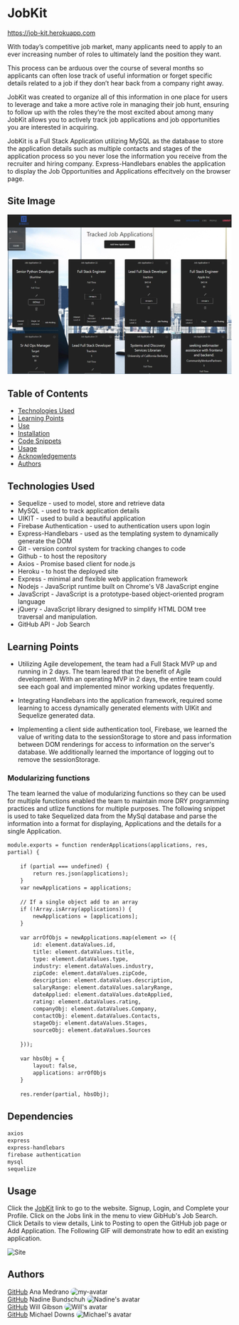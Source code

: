 # JobKit
https://job-kit.herokuapp.com

With today’s competitive job market, many applicants need to apply to an ever increasing number of roles to ultimately land the position they want.   

This process can be arduous over the course of several months so applicants can often lose track of useful information or forget specific details related to a job if they don’t hear back from a company right away.   

JobKit was created to organize all of this information in one place for users to leverage and take a more active role in managing their job hunt, ensuring to follow up with the roles they’re the most excited about among many
JobKit allows you to actively track job applications and job opportunities you are interested in acquiring.

JobKit is a Full Stack Application utilizing MySQL as the database to store the application details such as multiple contacts and stages of the application process so you never lose the information you receive from the recruiter and hiring company.  Express-Handlebars enables the application to display the Job Opportunities and Applications effecitvely on the browser page.

## Site Image
![site](public/assets/images/screenshots/applications-tracked.jpg)

## Table of Contents

- [Technologies Used](#Technologies-Used)
- [Learning Points](#Learning-Points)
- [Use](#Use)
- [Installation](#Installation)
- [Code Snippets](#Code-Snippets)
- [Usage](#Usage)
- [Acknowledgements](#Acknoledgements)
- [Authors](#Authors)

## Technologies Used
- Sequelize - used to model, store and retrieve data
- MySQL - used to track application details
- UIKIT - used to build a beautiful application
- Firebase Authentication - used to authentication users upon login
- Express-Handlebars - used as the templating system to dynamically generate the DOM
- Git - version control system for tracking changes to code
- Github - to host the repository
- Axios - Promise based client for node.js
- Heroku - to host the deployed site
- Express - minimal and flexible web application framework
- Nodejs - JavaScript runtime built on Chrome's V8 JavaScript engine
- JavaScript - JavaScript is a prototype-based object-oriented program language 
- jQuery - JavaScript library designed to simplify HTML DOM tree traversal and manipulation.
- GitHub API - Job Search

## Learning Points
- Utilizing Agile developement, the team had a Full Stack MVP up and running in 2 days.  The team leared that the benefit of Agile development.  With an operating MVP in 2 days, the entire team could see each goal and implemented minor working updates frequently.

- Integrating Handlebars into the application framework, required some learning to access dynamically generated elements with UIKit and Sequelize generated data.

- Implementing a client side authentication tool, Firebase, we learned the value of writing data to the sessionStorage to store and pass information between DOM renderings for access to information on the server's database.  We additionally learned the importance of logging out to remove the sessionStorage.

### Modularizing functions
The team learned the value of modularizing functions so they can be used for multiple functions enabled the team to maintain more DRY programming practices and utlize functions for multiple purposes.  The following snippet is used to take Sequelized data from the MySql database and parse the information into a format for displaying, Applications and the details for a single Application.

```
module.exports = function renderApplications(applications, res, partial) {
    
    if (partial === undefined) {
        return res.json(applications);
    }
    var newApplications = applications;

    // If a single object add to an array
    if (!Array.isArray(applications)) {
        newApplications = [applications];
    }

    var arrOfObjs = newApplications.map(element => ({
        id: element.dataValues.id,
        title: element.dataValues.title,
        type: element.dataValues.type,
        industry: element.dataValues.industry,
        zipCode: element.dataValues.zipCode,
        description: element.dataValues.description,
        salaryRange: element.dataValues.salaryRange,
        dateApplied: element.dataValues.dateApplied,
        rating: element.dataValues.rating,
        companyObj: element.dataValues.Company,
        contactObj: element.dataValues.Contacts,
        stageObj: element.dataValues.Stages,
        sourceObj: element.dataValues.Sources

    }));

    var hbsObj = {
        layout: false,
        applications: arrOfObjs
    }

    res.render(partial, hbsObj);
```

## Dependencies
```
axios
express
express-handlebars
firebase authentication
mysql
sequelize
```
## Usage
Click the [JobKit](https://job-kit.herokuapp.com) link to go to the website.
Signup, Login, and Complete your Profile.
Click on the Jobs link in the menu to view GibHub's Job Search. Click Details to view details, Link to Posting to open the GitHub job page or Add Application.
The Following GIF will demonstrate how to edit an existing application.

![Site](public/assets/images/screenshots/application-details-edit.gif)

## Authors
[GitHub](https://github.com/analoo) Ana Medrano 
<img src='https://avatars3.githubusercontent.com/u/8609011?v=4' alt = "my-avatar" style = "width: 40px; border-radius: 15px;"/>    
[GitHub](https://github.com/nadineb1160) Nadine Bundschuh
<img src="https://avatars0.githubusercontent.com/u/23265256?v=4" alt = "Nadine's avatar" style = "width: 40px; border-radius: 15px;"/>   
[GitHub](https://github.com/wtgibson) Will Gibson 
<img src="https://avatars3.githubusercontent.com/u/61765020?v=4" alt = "Will's avatar" style = "width: 40px; border-radius: 15px;"/>   
[GitHub](https://github.com/chindowns) Michael Downs 
<img src="https://avatars3.githubusercontent.com/u/61262454?v=4" alt = "Michael's avatar" style = "width: 40px; border-radius: 15px;"/>

